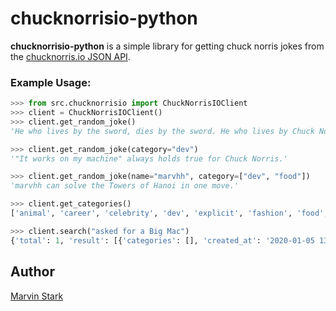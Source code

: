 # chucknorrisio-python

**chucknorrisio-python** is a simple library for getting chuck norris jokes from the [chucknorris.io JSON API](https://chucknorris.io).

### Example Usage:
```python
>>> from src.chucknorrisio import ChuckNorrisIOClient
>>> client = ChuckNorrisIOClient()
>>> client.get_random_joke()
'He who lives by the sword, dies by the sword. He who lives by Chuck Norris, dies by the roundhouse kick.'

>>> client.get_random_joke(category="dev")
'"It works on my machine" always holds true for Chuck Norris.'

>>> client.get_random_joke(name="marvhh", category=["dev", "food"])
'marvhh can solve the Towers of Hanoi in one move.'

>>> client.get_categories()
['animal', 'career', 'celebrity', 'dev', 'explicit', 'fashion', 'food', 'history', 'money', 'movie', 'music', 'political', 'religion', 'science', 'sport', 'travel']

>>> client.search("asked for a Big Mac")
{'total': 1, 'result': [{'categories': [], 'created_at': '2020-01-05 13:42:30.480041', 'icon_url': 'https://assets.chucknorris.host/img/avatar/chuck-norris.png', 'id': 'NUGhv06RSda5kyVGdQ-39w', 'updated_at': '2020-01-05 13:42:30.480041', 'url': 'https://api.chucknorris.io/jokes/NUGhv06RSda5kyVGdQ-39w', 'value': 'when Chuck Norris went to burger king he asked for a big mac, one minute later they gave him one'}]}
```

## Author

[Marvin Stark](https://github.com/marvhh)
